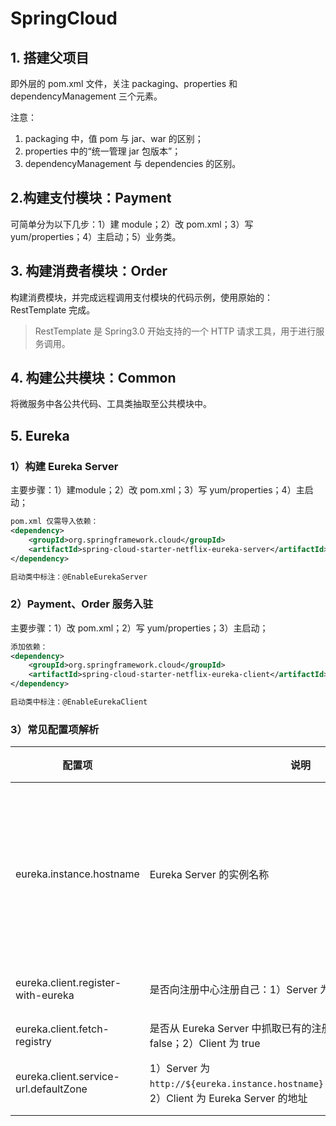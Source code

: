 # SpringCloud

## 1. 搭建父项目

即外层的 pom.xml 文件，关注 packaging、properties 和 dependencyManagement 三个元素。

注意：

1. packaging 中，值 pom 与 jar、war 的区别；
2. properties 中的“统一管理 jar 包版本”；
3. dependencyManagement 与 dependencies 的区别。

## 2.构建支付模块：Payment

可简单分为以下几步：1）建 module；2）改 pom.xml；3）写 yum/properties；4）主启动；5）业务类。

## 3. 构建消费者模块：Order

构建消费模块，并完成远程调用支付模块的代码示例，使用原始的：RestTemplate 完成。

> RestTemplate 是 Spring3.0 开始支持的一个 HTTP 请求工具，用于进行服务调用。

## 4. 构建公共模块：Common

将微服务中各公共代码、工具类抽取至公共模块中。

## 5. Eureka

### 1）构建 Eureka Server

主要步骤：1）建module；2）改 pom.xml；3）写 yum/properties；4）主启动；

```xml
pom.xml 仅需导入依赖：
<dependency>
    <groupId>org.springframework.cloud</groupId>
    <artifactId>spring-cloud-starter-netflix-eureka-server</artifactId>
</dependency>

启动类中标注：@EnableEurekaServer
```

### 2）Payment、Order 服务入驻

主要步骤：1）改 pom.xml；2）写 yum/properties；3）主启动；

```xml
添加依赖：
<dependency>
    <groupId>org.springframework.cloud</groupId>
    <artifactId>spring-cloud-starter-netflix-eureka-client</artifactId>
</dependency>

启动类中标注：@EnableEurekaClient
```

### 3）常见配置项解析

| 配置项                                | 说明                                                         | 备注                     |
| ------------------------------------- | ------------------------------------------------------------ | ------------------------ |
| eureka.instance.hostname              | Eureka Server 的实例名称                                     | 在集群中要写具体的实例名 |
| eureka.client.register-with-eureka    | 是否向注册中心注册自己：1）Server 为 false；2）Client 为 true | 默认 true                |
| eureka.client.fetch-registry          | 是否从 Eureka Server 中抓取已有的注册信息：1）Server 为 false；2）Client 为 true | 默认 true                |
| eureka.client.service-url.defaultZone | 1）Server 为 `http://${eureka.instance.hostname}:${server.port}/eureka/`；2）Client 为 Eureka Server 的地址 |                          |
|                                       |                                                              |                          |
|                                       |                                                              |                          |

